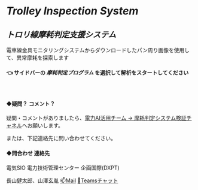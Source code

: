 # _Trolley Inspection System_
## ___トロリ線摩耗判定支援システム___

電車線金具モニタリングシステムからダウンロードしたパン周り画像を使用して、異常摩耗を探索します

#### 👈 **サイドバーの _摩耗判定プログラム_ を選択して解析をスタートしてください**

　

#### ◆疑問？ コメント？

疑問・コメントがありましたら、[電力AI活用チーム → 摩耗判定システム検証チャネル](https://teams.microsoft.com/l/channel/19%3Aa8696815770e4ac08594f12058c819ea%40thread.tacv2/%E8%A9%A6%E8%A1%8C_%E3%83%88%E3%83%AD%E3%83%AA%E7%B7%9A%E6%91%A9%E8%80%97%E5%88%A4%E5%AE%9A%E3%83%84%E3%83%BC%E3%83%AB%E6%A4%9C%E8%A8%BC?groupId=fb44e7c6-465d-4bed-a9b2-e4cfbb09b53f&tenantId=b2306992-1718-4f1c-8d81-e650c06ad00c)へお願いします。

または、下記連絡先に問い合わせてください。

#### ◆問合わせ 連絡先
電気SIO 電力技術管理センター 企画国際(DXPT)

長山健太郎、山澤玄胤 [📫Mail][maillink]  [📢Teamsチャット][teamslink]


[](
メールリンク生成ページ：https://mailtolink.me/
)

[maillink]: mailto:k-nagayama@jreast.co.jp?cc=yamazawa@jreast.co.jp&subject=%E3%80%90%E3%83%88%E3%83%AD%E3%83%AA%E7%B7%9A%E6%91%A9%E8%80%97%E5%88%A4%E5%AE%9A%E6%94%AF%E6%8F%B4%E3%82%B7%E3%82%B9%E3%83%86%E3%83%A0_%E8%B3%AA%E5%95%8F%E3%83%BB%E3%82%B3%E3%83%A1%E3%83%B3%E3%83%88%E3%80%91

[teamslink]: https://teams.microsoft.com/l/chat/0/0?users=k-nagayama@jreast.co.jp,yamazawa@jreast.co.jp&message=【トロリ線摩耗判定支援システム_質問・コメント】